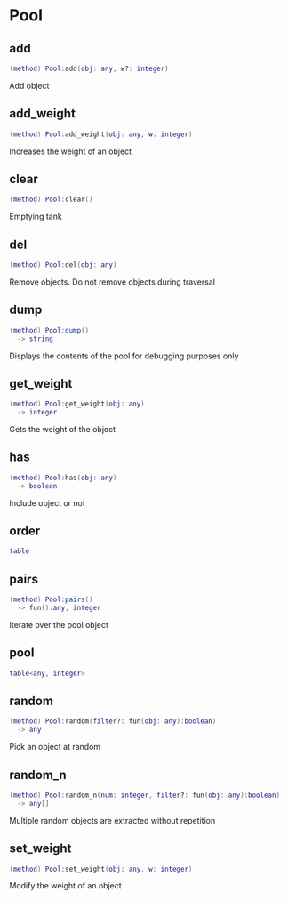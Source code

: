 # Pool

## add

```lua
(method) Pool:add(obj: any, w?: integer)
```

 Add object
## add_weight

```lua
(method) Pool:add_weight(obj: any, w: integer)
```

 Increases the weight of an object
## clear

```lua
(method) Pool:clear()
```

 Emptying tank
## del

```lua
(method) Pool:del(obj: any)
```

 Remove objects. Do not remove objects during traversal
## dump

```lua
(method) Pool:dump()
  -> string
```

 Displays the contents of the pool for debugging purposes only
## get_weight

```lua
(method) Pool:get_weight(obj: any)
  -> integer
```

 Gets the weight of the object
## has

```lua
(method) Pool:has(obj: any)
  -> boolean
```

 Include object or not
## order

```lua
table
```

## pairs

```lua
(method) Pool:pairs()
  -> fun():any, integer
```

 Iterate over the pool object
## pool

```lua
table<any, integer>
```

## random

```lua
(method) Pool:random(filter?: fun(obj: any):boolean)
  -> any
```

 Pick an object at random
## random_n

```lua
(method) Pool:random_n(num: integer, filter?: fun(obj: any):boolean)
  -> any[]
```

 Multiple random objects are extracted without repetition
## set_weight

```lua
(method) Pool:set_weight(obj: any, w: integer)
```

 Modify the weight of an object


